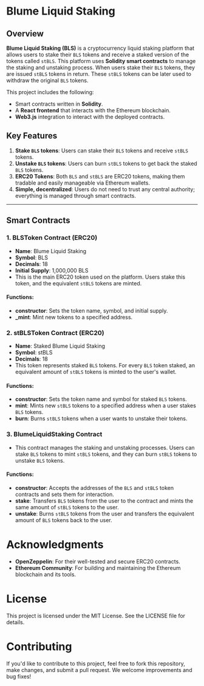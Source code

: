 # Blume Liquid Staking

## Overview

**Blume Liquid Staking (BLS)** is a cryptocurrency liquid staking platform that allows users to stake their `BLS` tokens and receive a staked version of the tokens called `stBLS`. This platform uses **Solidity smart contracts** to manage the staking and unstaking process. When users stake their `BLS` tokens, they are issued `stBLS` tokens in return. These `stBLS` tokens can be later used to withdraw the original `BLS` tokens.

This project includes the following:
- Smart contracts written in **Solidity**.
- A **React frontend** that interacts with the Ethereum blockchain.
- **Web3.js** integration to interact with the deployed contracts.

## Key Features

1. **Stake `BLS` tokens**: Users can stake their `BLS` tokens and receive `stBLS` tokens.
2. **Unstake `BLS` tokens**: Users can burn `stBLS` tokens to get back the staked `BLS` tokens.
3. **ERC20 Tokens**: Both `BLS` and `stBLS` are ERC20 tokens, making them tradable and easily manageable via Ethereum wallets.
4. **Simple, decentralized**: Users do not need to trust any central authority; everything is managed through smart contracts.

---

## Smart Contracts

### 1. **BLSToken Contract (ERC20)**
- **Name**: Blume Liquid Staking
- **Symbol**: BLS
- **Decimals**: 18
- **Initial Supply**: 1,000,000 BLS
- This is the main ERC20 token used on the platform. Users stake this token, and the equivalent `stBLS` tokens are minted.

#### Functions:
- **constructor**: Sets the token name, symbol, and initial supply.
- **_mint**: Mint new tokens to a specified address.

### 2. **stBLSToken Contract (ERC20)**
- **Name**: Staked Blume Liquid Staking
- **Symbol**: stBLS
- **Decimals**: 18
- This token represents staked `BLS` tokens. For every `BLS` token staked, an equivalent amount of `stBLS` tokens is minted to the user's wallet.

#### Functions:
- **constructor**: Sets the token name and symbol for staked `BLS` tokens.
- **mint**: Mints new `stBLS` tokens to a specified address when a user stakes `BLS` tokens.
- **burn**: Burns `stBLS` tokens when a user wants to unstake their tokens.

### 3. **BlumeLiquidStaking Contract**
- This contract manages the staking and unstaking processes. Users can stake `BLS` tokens to mint `stBLS` tokens, and they can burn `stBLS` tokens to unstake `BLS` tokens.

#### Functions:
- **constructor**: Accepts the addresses of the `BLS` and `stBLS` token contracts and sets them for interaction.
- **stake**: Transfers `BLS` tokens from the user to the contract and mints the same amount of `stBLS` tokens to the user.
- **unstake**: Burns `stBLS` tokens from the user and transfers the equivalent amount of `BLS` tokens back to the user.


# Acknowledgments

- **OpenZeppelin**: For their well-tested and secure ERC20 contracts.
- **Ethereum Community**: For building and maintaining the Ethereum blockchain and its tools.


# License

This project is licensed under the MIT License. See the LICENSE file for details.

# Contributing

If you'd like to contribute to this project, feel free to fork this repository, make changes, and submit a pull request. We welcome improvements and bug fixes!
